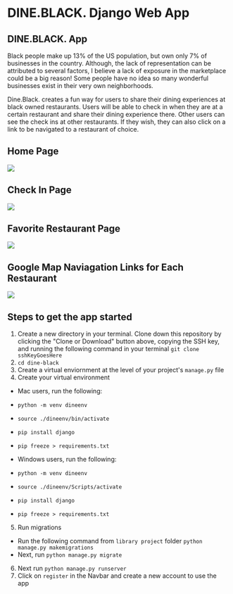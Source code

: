 # DINE.BLACK. Django Web App

## DINE.BLACK. App

Black people make up 13% of the US population, but own only 7% of businesses in the country. Although, the lack of representation can be attributed to several factors, I believe a lack of exposure in the marketplace could be a big reason! Some people have no idea so many wonderful businesses exist in their very own neighborhoods.

Dine.Black. creates a fun way for users to share their dining experiences at black owned restaurants. Users will be able to check in when they are at a certain restaurant and share their dining experience there. Other users can see the check ins at other restaurants. If they wish, they can also click on a link to be navigated to a restaurant of choice.

## Home Page

![](https://i.imgur.com/7kNdBZG.png)

## Check In Page
![](https://i.imgur.com/KNyJ87p.png)

## Favorite Restaurant Page
![](https://i.imgur.com/aZKh9zK.png)

## Google Map Naviagation Links for Each Restaurant
![](https://i.imgur.com/KBYwfbv.png)
## Steps to get the app started

1. Create a new directory in your terminal. Clone down this repository by clicking the "Clone or Download" button above, copying the SSH key, and running the following command in your terminal `git clone sshKeyGoesHere`
2. `cd dine-black` 
3. Create a virtual enviornment at the level of your project's `manage.py` file
4. Create your virtual environment

* Mac users, run the following:
* `python -m venv dineenv`
* `source ./dineenv/bin/activate`
* `pip install django`
* `pip freeze > requirements.txt`

* Windows users, run the following:
* `python -m venv dineenv`
* `source ./dineenv/Scripts/activate`
* `pip install django`
* `pip freeze > requirements.txt`

5. Run migrations

* Run the following command from `library project` folder `python manage.py makemigrations` 
* Next, run `python manage.py migrate`

6. Next run `python manage.py runserver`
7. Click on `register` in the Navbar and create a new account to use the app